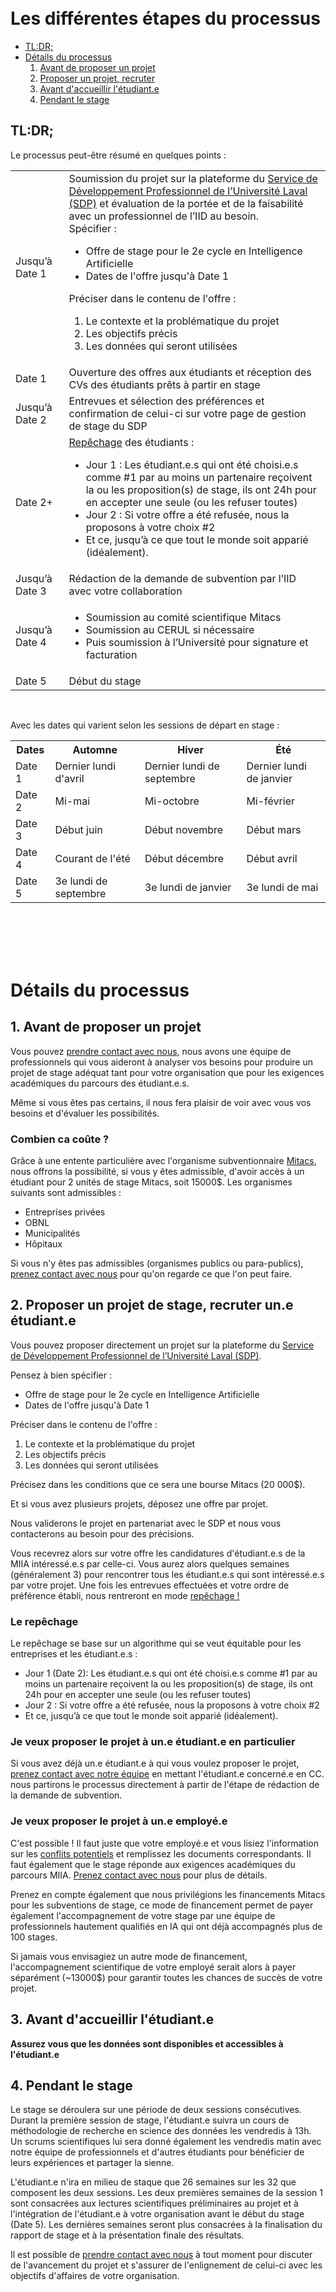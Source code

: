 
<br>
<br>

# Les différentes étapes du processus 

- [TL:DR;](#tldr)
- [Détails du processus](#détails-du-processus)
    1. [Avant de proposer un projet](#1-avant-de-proposer-un-projet)
    2. [Proposer un projet, recruter](#2-proposer-un-projet-de-stage-recruter-une-étudiante)
    3. [Avant d'accueillir l'étudiant.e](#3-avant-daccueillir-létudiante)
    4. [Pendant le stage](#4-pendant-le-stage)



## TL:DR;

<p>Le processus peut-être résumé en quelques points :
<table>
  <tr>
    <td>Jusqu’à <span class="date1">Date 1</span></td>
    <td>Soumission du projet sur la plateforme du <a href="https://www.sdp.ulaval.ca/employeurs/afficher/stage">Service de Développement Professionnel de l’Université Laval (SDP)</a> et évaluation de la portée et de la faisabilité avec un professionnel de l’IID au besoin. <br> Spécifier : <ul><li>Offre de stage pour le 2e cycle en Intelligence Artificielle</li><li>Dates de l'offre jusqu'à <span class="date1">Date 1</span></li></ul>Préciser dans le contenu de l'offre : <ol><li>Le contexte et la problématique du projet</li><li>Les objectifs précis</li><li>Les données qui seront utilisées</li></ol>
    </td>
  </tr>
  <tr>
    <td><span class="date1">Date 1</span></td>
    <td>Ouverture des offres aux étudiants et réception des CVs des étudiants prêts à partir en stage</td>
  </tr>
  <tr>
    <td>Jusqu’à <span class="date2">Date 2</span></td>
    <td>Entrevues et sélection des préférences et confirmation de celui-ci sur votre page de gestion de stage du SDP</td>
  </tr>
  <tr>
    <td><span class="date2">Date 2</span>+</td>
    <td><a href="#le-repêchage">Repêchage</a> des étudiants : <ul><li> Jour 1 : Les étudiant.e.s qui ont été choisi.e.s comme #1 par au moins un partenaire reçoivent la ou les proposition(s) de stage, ils ont 24h pour en accepter une seule (ou les refuser toutes)</li><li> Jour 2 : Si votre offre a été refusée, nous la proposons à votre choix #2 </li><li> Et ce, jusqu’à ce que tout le monde soit apparié (idéalement). </li></ul></td>
  </tr>
  <tr>
    <td>Jusqu’à <span class="date3">Date 3</span></td>
    <td>Rédaction de la demande de subvention par l’IID avec votre collaboration</td>
  </tr>
  <tr>
    <td>Jusqu’à <span class="date4">Date 4</span></td>
    <td><ul><li>Soumission au comité scientifique Mitacs </li><li>Soumission au CERUL si nécessaire</li><li>Puis soumission à l’Université pour signature et facturation </li></ul>
    </td>
  </tr>
  <tr>
    <td><span class="date5">Date 5</span></td>
    <td>Début du stage</td>
  </tr>
  </table>
  </p>

<br>

<p>
Avec les dates qui varient selon les sessions de départ en stage : 
<table>
  <tr>
    <th>Dates</th>
    <th>Automne</th>
    <th>Hiver</th>
    <th>Été</th>
  </tr>
  <tr>
    <td><span class="date1">Date 1</span></td>
    <td>Dernier lundi d'avril</td>
    <td>Dernier lundi de septembre</td>
    <td>Dernier lundi de janvier</td>
  </tr>
  <tr>
    <td><span class="date2">Date 2</span></td>
    <td>Mi-mai</td>
    <td>Mi-octobre</td>
    <td>Mi-février</td>
  </tr>
  <tr>
    <td><span class="date3">Date 3</span></td>
    <td>Début juin</td>
    <td>Début novembre</td>
    <td>Début mars</td>
  </tr>
  <tr>
    <td><span class="date4">Date 4</span></td>
    <td>Courant de l'été</td>
    <td>Début décembre</td>
    <td>Début avril</td>
  </tr>
  <tr>
    <td><span class="date5">Date 5</span></td>
    <td>3e lundi de septembre</td>
    <td>3e lundi de janvier</td>
    <td>3e lundi de mai</td>
  </tr></table></p>

<br>
<br>
<br>
<br>




# Détails du processus

## 1. Avant de proposer un projet

Vous pouvez [prendre contact avec nous], nous avons une équipe de professionnels qui vous aideront à analyser vos besoins pour produire un projet de stage adéquat tant pour votre organisation que pour les exigences académiques du parcours des étudiant.e.s.

Même si vous êtes pas certains, il nous fera plaisir de voir avec vous vos besoins et d'évaluer les possibilités. 

### Combien ca coûte ?

Grâce à une entente particulière avec l'organisme subventionnaire [Mitacs](https://mitacs.ca), nous offrons la possibilité, si vous y êtes admissible, d'avoir accès à un étudiant pour 2 unités de stage Mitacs, soit 15000$. Les organismes suivants sont admissibles : 
- Entreprises privées
- OBNL
- Municipalités
- Hôpitaux 

Si vous n'y êtes pas admissibles (organismes publics ou para-publics), [prenez contact avec nous] pour qu'on regarde ce que l'on peut faire.

## 2. Proposer un projet de stage, recruter un.e étudiant.e

Vous pouvez proposer directement un projet sur la plateforme du [Service de Développement Professionnel de l’Université Laval (SDP)](https://www.sdp.ulaval.ca/employeurs/afficher/stage). 

Pensez à bien spécifier : 
- Offre de stage pour le 2e cycle en Intelligence Artificielle
- Dates de l'offre jusqu'à <span class="date1">Date 1</span>

Préciser dans le contenu de l'offre : 
1. Le contexte et la problématique du projet
2. Les objectifs précis
3. Les données qui seront utilisées

Précisez dans les conditions que ce sera une bourse Mitacs (20 000$). 

Et si vous avez plusieurs projets, déposez une offre par projet. 

Nous validerons le projet en partenariat avec le SDP et nous vous contacterons au besoin pour des précisions.

Vous recevrez alors sur votre offre les candidatures d'étudiant.e.s de la MIIA intéressé.e.s par celle-ci. Vous aurez alors quelques semaines (généralement 3) pour rencontrer tous les étudiant.e.s qui sont intéressé.e.s par votre projet. Une fois les entrevues effectuées et votre ordre de préférence établi, nous rentreront en mode [repêchage !](#le-repêchage)

### Le repêchage
Le repêchage se base sur un algorithme qui se veut équitable pour les entreprises et les étudiant.e.s : 
 - Jour 1 (<span class="date2">Date 2</span>): Les étudiant.e.s qui ont été choisi.e.s comme #1 par au moins un partenaire reçoivent la ou les proposition(s) de stage, ils ont 24h pour en accepter une seule (ou les refuser toutes)
 - Jour 2 : Si votre offre a été refusée, nous la proposons à votre choix #2 
 - Et ce, jusqu’à ce que tout le monde soit apparié (idéalement).

### Je veux proposer le projet à un.e étudiant.e en particulier

Si vous avez déjà un.e étudiant.e à qui vous voulez proposer le projet, [prenez contact avec notre équipe] en mettant l'étudiant.e concerné.e en CC. nous partirons le processus directement à partir de l'étape de rédaction de la demande de subvention.

### Je veux proposer le projet à un.e employé.e

C'est possible ! Il faut juste que votre employé.e et vous lisiez l'information sur les [conflits potentiels](./conflict.md) et remplissez les documents correspondants. Il faut également que le stage réponde aux exigences académiques du parcours MIIA. [Prenez contact avec nous] pour plus de détails.

Prenez en compte également que nous privilégions les financements Mitacs pour les subventions de stage, ce mode de financement permet de payer également l'accompagnement de votre stage par une équipe de professionnels hautement qualifiés en IA qui ont déjà accompagnés plus de 100 stages.

Si jamais vous envisagiez un autre mode de financement, l'accompagnement scientifique de votre employé serait alors à payer séparément (~13000$) pour garantir toutes les chances de succès de votre projet. 

## 3. Avant d'accueillir l'étudiant.e

**Assurez vous que les données sont disponibles et accessibles à l'étudiant.e**

## 4. Pendant le stage

Le stage se déroulera sur une période de deux sessions consécutives. Durant la première session de stage, l'étudiant.e suivra un cours de méthodologie de recherche en science des données les vendredis à 13h. Un scrums scientifiques lui sera donné également les vendredis matin avec notre équipe de professionnels et d'autres étudiants pour bénéficier de leurs expériences et partager la sienne. 

L'étudiant.e n'ira en milieu de staque que 26 semaines sur les 32 que composent les deux sessions. Les deux premières semaines de la session 1 sont consacrées aux lectures scientifiques préliminaires au projet et à l'intégration de l'étudiant.e à votre organisation avant le début du stage (<span class="date5">Date 5</span>). Les dernières semaines seront plus consacrées à la finalisation du rapport de stage et à la présentation finale des résultats. 

Il est possible de [prendre contact avec nous](mailto:stages@iid.ulaval.ca) à tout moment pour discuter de l'avancement du projet et s'assurer de l'enlignement de celui-ci avec les objectifs d'affaires de votre organisation.



[Prenez contact avec nous]:mailto:stages@iid.ulaval.ca?subject=Prise%20de%20contact%20avec%20[Nom%20de%20l%27entreprise]&body=Bonjour,%0A%0AJ%27aimerais%20être%20contacté%20pour%20un%20projet%20que%20je%20souhaite%20proposer%20pour%20un%20étudiant-stagiaire%20à%20la%20maîtrise%20professionnelle%20en%20informatique%20-%20intelligence%20artificielle.%20Voici%20une%20description%20succincte%20du%20projet%20:%0A-%20Titre%20:%20[Écrire%20un%20titre]%0A-%20Résumé%20:%20[Quelques%20phrases%20résumant%20le%20contexte%20et%20les%20objectifs%20du%20projet]%0A%0AMerci%20et%20bonne%20journée.
[prendre contact avec nous]: mailto:stages@iid.ulaval.ca?subject=Prise%20de%20contact%20avec%20[Nom%20de%20l%27entreprise]&body=Bonjour,%0A%0AJ%27aimerais%20être%20contacté%20pour%20un%20projet%20que%20je%20souhaite%20proposer%20pour%20un%20étudiant-stagiaire%20à%20la%20maîtrise%20professionnelle%20en%20informatique%20-%20intelligence%20artificielle.%20Voici%20une%20description%20succincte%20du%20projet%20:%0A-%20Titre%20:%20[Écrire%20un%20titre]%0A-%20Résumé%20:%20[Quelques%20phrases%20résumant%20le%20contexte%20et%20les%20objectifs%20du%20projet]%0A%0AMerci%20et%20bonne%20journée.
[prenez contact avec notre équipe]: mailto:stages@iid.ulaval.ca?subject=Prise%20de%20contact%20avec%20[Nom%20de%20l%27entreprise]&body=Bonjour,%0A%0AJ%27aimerais%20être%20contacté%20pour%20un%20projet%20que%20je%20souhaite%20proposer%20pour%20un%20étudiant-stagiaire%20à%20la%20maîtrise%20professionnelle%20en%20informatique%20-%20intelligence%20artificielle.%20Voici%20une%20description%20succincte%20du%20projet%20:%0A-%20Titre%20:%20[Écrire%20un%20titre]%0A-%20Résumé%20:%20[Quelques%20phrases%20résumant%20le%20contexte%20et%20les%20objectifs%20du%20projet]%0A%0AMerci%20et%20bonne%20journée.
